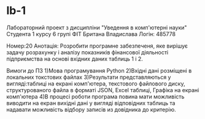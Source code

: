 # lb-1
Лабораторний проект
з дисципліни "Уведення в комп'ютерні науки"
Студента 1 курсу 6 групі ФІТ
Британа Владислава
Логін: 485778


Номер:20
Анотація:
Розробити програмне забезпеченя, яке вирішує задачу розрахунку і аналізу показників фінансової діяльності підприємства на основі вхідних даних таблиць 1 і 2.

Вимоги до ПЗ
1)Мова програмування Python
2)Вхідні дані розміщені в локальних токстових файлах
3)Результати представляються у вигляді:таблиці на екрані комп'ютера, текстового файлового диску, структурованого файла в форматі JSON, Excel таблиці, Графіка на екрані комп'ютера
4)В процесі роботи програма повина мати можливість виводити на екран вихідні дані у вигляді відповідних таблиць та надавати можливість відбору записів из довідника до критерію.
